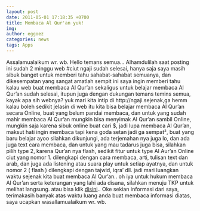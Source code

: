 ```yaml
---
layout: post
date: 2011-05-01 17:18:35 +0700
title: Membaca Al Qur'an yuk!
img: 
author: eggoez
categories: news 
tags: Apps
---
```

<p>Assalamualaikum wr. wb. Hello temans semua… Alhamdulilah saat posting ini sudah 2 minggu web #ciut ngaji sudah selesai, hanya saja saya masih sibuk banget untuk memberi tahu sahabat-sahabat semuanya, dan dikesempatan yang sangat amatlah sempit ini saya ingin memberi tahu kalau web buat membaca Al Qur’an sekaligus untuk belajar membaca Al Qur’an sudah selesai, itupun juga dengan dukungan temans temins semua, kayak apa sih webnya? yuk mari kita intip di http://ngaji.sejenak,ga hemm kalau boleh sedikit jelasin di web itu kita bisa belajar membaca Al Qur’an secara Online, buat yang belum pandai membaca, dan untuk yang sudah mahir membaca Al Qur’an mungkin bisa menyimak Al Qur’an sambil Online, mungkin saja karena sibuk online buat cari $, jadi lupa membaca Al Qur’an, maksut hati ingin membaca tapi kena goda setan jadi ga sempat², buat yang baru belajar ayoo silahkan dikunjungi, ada terjemahan nya juga lo, dan ada juga text cara membaca, dan untuk yang mau tadarus juga bisa, silahkan pilih type 2, karena Qur’an nya flash, sedikit fitur untuk type Al Aur’an Online ciut yang nomor 1. dilengkapi dengan cara membaca, arti, tulisan text dan arab, dan juga ada listening atau suara play untuk setiap ayatnya, dan untuk nomor 2 ( flash ) dilengkapi dengan tajwid, iqra’ dll. jadi mari luangkan waktu sejenak kita buat membaca Al Qur’an.. oh iya untuk hukum membaca Al Qur’an serta keterangan yang lahi ada disana, silahkan menuju TKP untuk melihat langsung. atau bisa klik <a href="http://ngaji.sejenak.ga">disini</a>.. Oke sekian informasi dari saya, terimakasih banyak atas waktu luang anda buat membaca informasi diatas, saya ucapkan wasallamualaikum wr. wb.</p>